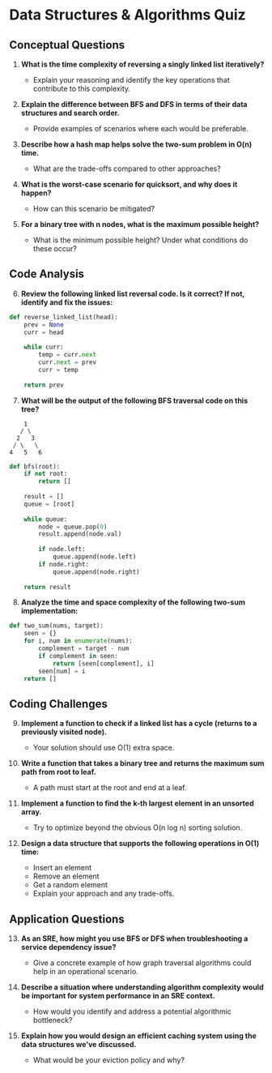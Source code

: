 # Data Structures & Algorithms Quiz

## Conceptual Questions

1. **What is the time complexity of reversing a singly linked list iteratively?**
   - Explain your reasoning and identify the key operations that contribute to this complexity.

2. **Explain the difference between BFS and DFS in terms of their data structures and search order.**
   - Provide examples of scenarios where each would be preferable.

3. **Describe how a hash map helps solve the two-sum problem in O(n) time.**
   - What are the trade-offs compared to other approaches?

4. **What is the worst-case scenario for quicksort, and why does it happen?**
   - How can this scenario be mitigated?

5. **For a binary tree with n nodes, what is the maximum possible height?**
   - What is the minimum possible height? Under what conditions do these occur?

## Code Analysis

6. **Review the following linked list reversal code. Is it correct? If not, identify and fix the issues:**

```python
def reverse_linked_list(head):
    prev = None
    curr = head
    
    while curr:
        temp = curr.next
        curr.next = prev
        curr = temp
    
    return prev
```

7. **What will be the output of the following BFS traversal code on this tree?**

``` text
    1
   / \
  2   3
 / \   \
4   5   6
```

```python
def bfs(root):
    if not root:
        return []
    
    result = []
    queue = [root]
    
    while queue:
        node = queue.pop(0)
        result.append(node.val)
        
        if node.left:
            queue.append(node.left)
        if node.right:
            queue.append(node.right)
    
    return result
```

8. **Analyze the time and space complexity of the following two-sum implementation:**

```python
def two_sum(nums, target):
    seen = {}
    for i, num in enumerate(nums):
        complement = target - num
        if complement in seen:
            return [seen[complement], i]
        seen[num] = i
    return []
```

## Coding Challenges

9. **Implement a function to check if a linked list has a cycle (returns to a previously visited node).**
   - Your solution should use O(1) extra space.

10. **Write a function that takes a binary tree and returns the maximum sum path from root to leaf.**
    - A path must start at the root and end at a leaf.

11. **Implement a function to find the k-th largest element in an unsorted array.**
    - Try to optimize beyond the obvious O(n log n) sorting solution.

12. **Design a data structure that supports the following operations in O(1) time:**
    - Insert an element
    - Remove an element
    - Get a random element
    - Explain your approach and any trade-offs.

## Application Questions

13. **As an SRE, how might you use BFS or DFS when troubleshooting a service dependency issue?**
    - Give a concrete example of how graph traversal algorithms could help in an operational scenario.

14. **Describe a situation where understanding algorithm complexity would be important for system performance in an SRE context.**
    - How would you identify and address a potential algorithmic bottleneck?

15. **Explain how you would design an efficient caching system using the data structures we've discussed.**
    - What would be your eviction policy and why?
